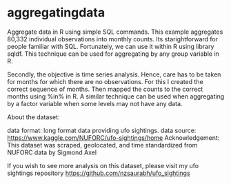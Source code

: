 # aggregatingdata
Aggregate data in R using simple SQL commands.
This example aggregates 80,332 individual observations into monthly counts.
Its starightforward for people familiar with SQL. Fortunately, we can use it within R using library sqldf.
This technique can be used for aggregating by any group variable in R.

Secondly, the objective is time series analysis. Hence, care has to be taken for months for which there are no observations.
For this I created the correct sequence of months. Then mapped the counts to the correct months using %in% in R.
A similar technique can be used when aggregating by a factor variable when some levels may not have any data.

About the dataset:

data format: long format data providing ufo sightings.
data source: https://www.kaggle.com/NUFORC/ufo-sightings/home
Acknowledgement: This dataset was scraped, geolocated, and time standardized from NUFORC data by Sigmond Axel

If you wish to see more analysis on this dataset, please visit my ufo sightings repository https://github.com/nzsaurabh/ufo_sightings

